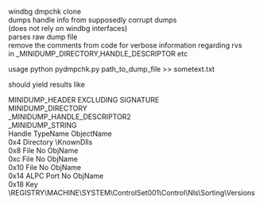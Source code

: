 windbg dmpchk clone                             
dumps handle info from supposedly corrupt dumps                              
(does not rely on windbg interfaces)                                                              
parses raw dump file                                   
remove the comments from code for verbose information regarding rvs               
in _MINIDUMP_DIRECTORY,HANDLE_DESCRIPTOR etc                     

usage python pydmpchk.py path_to_dump_file >> sometext.txt                 

should yield results like                 

MINIDUMP_HEADER EXCLUDING SIGNATURE                                
MINIDUMP_DIRECTORY                         
_MINIDUMP_HANDLE_DESCRIPTOR2                          
_MINIDUMP_STRING                   
Handle      TypeName        ObjectName                  
0x4         Directory       \KnownDlls                 
0x8         File            No ObjName                 
0xc         File No         ObjName                        
0x10        File            No ObjName                       
0x14        ALPC Port       No ObjName                            
0x18        Key             \REGISTRY\MACHINE\SYSTEM\ControlSet001\Control\Nls\Sorting\Versions                  
